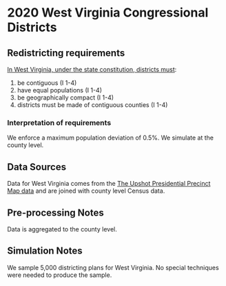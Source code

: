 # 2020 West Virginia Congressional Districts

## Redistricting requirements
[In West Virginia, under the state constitution, districts must](http://www.wvlegislature.gov/WVCODE/WV_CON.cfm):

1. be contiguous (I 1-4)
1. have equal populations (I 1-4)
1. be geographically compact (I 1-4)
1. districts must be made of contiguous counties (I 1-4)


### Interpretation of requirements
We enforce a maximum population deviation of 0.5%.
We simulate at the county level.

## Data Sources
Data for West Virginia comes from the [The Upshot Presidential Precinct Map data](https://github.com/TheUpshot/presidential-precinct-map-2020) and are joined with county level Census data.

## Pre-processing Notes
Data is aggregated to the county level.

## Simulation Notes
We sample 5,000 districting plans for West Virginia.
No special techniques were needed to produce the sample.
